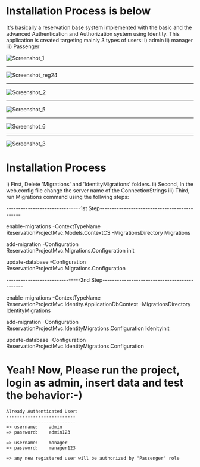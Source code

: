 Installation Process is below
=
It's basically a reservation base system implemented with the basic and the advanced Authentication and Authorization system using Identity.
This application is created targeting mainly 3 types of users: 
  i)    admin
  ii)   manager
  iii)  Passenger

![Screenshot_1](https://user-images.githubusercontent.com/73245269/99473121-2514d700-2974-11eb-8bae-073ce8cd9fa6.jpg)

-------------------------------------------------------------

![Screenshot_reg24](https://user-images.githubusercontent.com/73245269/99665014-40c2cf00-2a93-11eb-9109-099fe45aac57.jpg)

-------------------------------------------------------------

![Screenshot_2](https://user-images.githubusercontent.com/73245269/99665050-4cae9100-2a93-11eb-80f8-e88686aa4cc5.jpg)

-------------------------------------------------------------

![Screenshot_5](https://user-images.githubusercontent.com/73245269/99665080-57692600-2a93-11eb-96e0-0bfd30595149.jpg)

-------------------------------------------------------------

![Screenshot_6](https://user-images.githubusercontent.com/73245269/99665113-6223bb00-2a93-11eb-8127-805a2efb5b76.jpg)

-------------------------------------------------------------

![Screenshot_3](https://user-images.githubusercontent.com/73245269/99665127-66e86f00-2a93-11eb-900f-b66afea3df31.jpg)



Installation Process 
====================
i) 	  First, Delete 'Migrations' and 'IdentityMigrations' folders.
ii) 	Second, In the web.config file change the server name of the ConnectionStrings
iii) 	Third, run Migrations command using the follwing steps:


-------------------------------1st Step---------------------------------------------

enable-migrations -ContextTypeName ReservationProjectMvc.Models.ContextCS -MigrationsDirectory Migrations

add-migration -Configuration ReservationProjectMvc.Migrations.Configuration init

update-database -Configuration ReservationProjectMvc.Migrations.Configuration


-------------------------------2nd Step---------------------------------------------

enable-migrations -ContextTypeName ReservationProjectMvc.Identity.ApplicationDbContext -MigrationsDirectory IdentityMigrations

add-migration -Configuration ReservationProjectMvc.IdentityMigrations.Configuration Idenityinit

update-database -Configuration ReservationProjectMvc.IdentityMigrations.Configuration


Yeah! Now, Please run the project, login as admin, insert data and test the behavior:-)
=======================================================================================

	Already Authenticated User:
	--------------------------
	--------------------------
	=> username:	admin
	=> password:	admin123
	
	=> username:	manager
	=> password:	manager123

	=> any new registered user will be authorized by "Passenger" role
